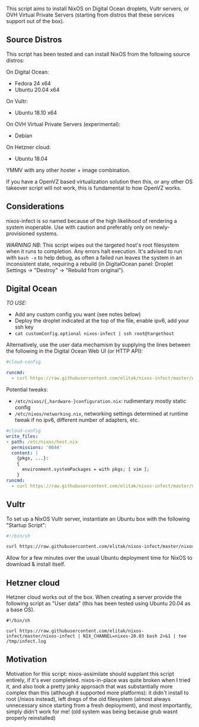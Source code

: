 This script aims to install NixOS on Digital Ocean droplets, Vultr servers, or
OVH Virtual Private Servers (starting from distros that these services support
out of the box).

## Source Distros

This script has been tested and can install NixOS from the following source distros:

On Digital Ocean:
- Fedora 24 x64
- Ubuntu 20.04 x64

On Vultr:
- Ubuntu 18.10 x64

On OVH Virtual Private Servers (experimental):
- Debian

On Hetzner cloud:
- Ubuntu 18.04

YMMV with any other hoster + image combination.

If you have a OpenVZ based virtualization solution then this, or any other OS takeover script will not work, this is fundamental to how OpenVZ works.

## Considerations

nixos-infect is so named because of the high likelihood of rendering a system
inoperable. Use with caution and preferably only on newly-provisioned
systems.

*WARNING NB*: This script wipes out the targeted host's root filesystem when it
runs to completion. Any errors halt execution. It's advised to run with
`bash -x` to help debug, as often a failed run leaves the system in an
inconsistent state, requiring a rebuild (in DigitalOcean panel: Droplet
Settings -> "Destroy" -> "Rebuild from original").

## Digital Ocean

*TO USE:*
- Add any custom config you want (see notes below)
- Deploy the droplet indicated at the top of the file, enable ipv6, add your ssh key
- `cat customConfig.optional nixos-infect | ssh root@targethost`

Alternatively, use the user data mechamism by supplying the lines between the following in the Digital Ocean Web UI (or HTTP API):

```yaml
#cloud-config

runcmd:
  - curl https://raw.githubusercontent.com/elitak/nixos-infect/master/nixos-infect | PROVIDER=digitalocean NIX_CHANNEL=nixos-20.03 bash 2>&1 | tee /tmp/infect.log
```
Potential tweaks:
- `/etc/nixos/{,hardware-}configuration.nix`: rudimentary mostly static config
- `/etc/nixos/networking.nix`, networking settings determined at runtime tweak
  if no ipv6, different number of adapters, etc.

```yaml
#cloud-config
write_files:
- path: /etc/nixos/host.nix
  permissions: '0644'
  content: |
    {pkgs, ...}:
    {
      environment.systemPackages = with pkgs; [ vim ];
    }
runcmd:
  - curl https://raw.githubusercontent.com/elitak/nixos-infect/master/nixos-infect | PROVIDER=digitalocean NIXOS_IMPORT=./host.nix NIX_CHANNEL=nixos-20.03 bash 2>&1 | tee /tmp/infect.log

```

## Vultr

To set up a NixOS Vultr server, instantiate an Ubuntu box with the following "Startup Script":

```bash
#!/bin/sh

curl https://raw.githubusercontent.com/elitak/nixos-infect/master/nixos-infect | NIX_CHANNEL=nixos-20.03 bash
```

Allow for a few minutes over the usual Ubuntu deployment time for NixOS to download & install itself.

## Hetzner cloud

Hetzner cloud works out of the box. When creating a server provide the following script as "User data" (this has been tested using Ubuntu 20.04 as a base OS).

```
#!/bin/sh

curl https://raw.githubusercontent.com/elitak/nixos-infect/master/nixos-infect | NIX_CHANNEL=nixos-20.03 bash 2>&1 | tee /tmp/infect.log
```

## Motivation

Motivation for this script: nixos-assimilate should supplant this script
entirely, if it's ever completed. nixos-in-place was quite broken when I
tried it, and also took a pretty janky approach that was substantially more
complex than this (although it supported more platforms): it didn't install
to root (/nixos instead), left dregs of the old filesystem (almost always
unnecessary since starting from a fresh deployment), and most importantly,
simply didn't work for me! (old system was being because grub wasnt properly
reinstalled)
